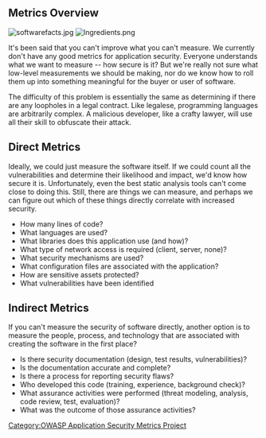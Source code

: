 ## Metrics Overview

![softwarefacts.jpg](softwarefacts.jpg "softwarefacts.jpg")
![Ingredients.png](Ingredients.png "Ingredients.png")

It's been said that you can't improve what you can't measure. We
currently don't have any good metrics for application security. Everyone
understands what we want to measure -- how secure is it? But we're
really not sure what low-level measurements we should be making, nor do
we know how to roll them up into something meaningful for the buyer or
user of software.

The difficulty of this problem is essentially the same as determining if
there are any loopholes in a legal contract. Like legalese, programming
languages are arbitrarily complex. A malicious developer, like a crafty
lawyer, will use all their skill to obfuscate their attack.

## Direct Metrics

Ideally, we could just measure the software itself. If we could count
all the vulnerabilities and determine their likelihood and impact, we'd
know how secure it is. Unfortunately, even the best static analysis
tools can't come close to doing this. Still, there are things we can
measure, and perhaps we can figure out which of these things directly
correlate with increased security.

  - How many lines of code?
  - What languages are used?
  - What libraries does this application use (and how)?
  - What type of network access is required (client, server, none)?
  - What security mechanisms are used?
  - What configuration files are associated with the application?
  - How are sensitive assets protected?
  - What vulnerabilities have been identified

## Indirect Metrics

If you can't measure the security of software directly, another option
is to measure the people, process, and technology that are associated
with creating the software in the first place?

  - Is there security documentation (design, test results,
    vulnerabilities)?
  - Is the documentation accurate and complete?
  - Is there a process for reporting security flaws?
  - Who developed this code (training, experience, background check)?
  - What assurance activities were performed (threat modeling, analysis,
    code review, test, evaluation)?
  - What was the outcome of those assurance activities?

[Category:OWASP Application Security Metrics
Project](Category:OWASP_Application_Security_Metrics_Project "wikilink")